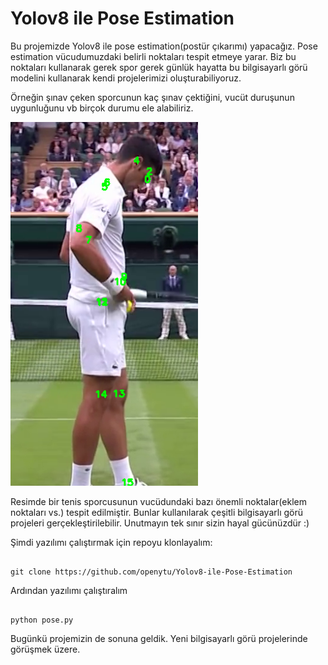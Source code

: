 # Yolov8 ile Pose Estimation

Bu projemizde Yolov8 ile pose estimation(postür çıkarımı) yapacağız. Pose estimation vücudumuzdaki belirli noktaları tespit etmeye yarar. Biz bu noktaları kullanarak gerek spor gerek günlük hayatta bu bilgisayarlı görü modelini kullanarak kendi projelerimizi oluşturabiliyoruz. 

Örneğin şınav çeken sporcunun kaç şınav çektiğini, vucüt duruşunun uygunluğunu vb birçok durumu ele alabiliriz.

<img src="./resimler/resim_1.png" alt="Yolov8 ile Pose Estimation" width="300">

Resimde bir tenis sporcusunun vucüdundaki bazı önemli noktalar(eklem noktaları vs.) tespit edilmiştir. Bunlar kullanılarak çeşitli bilgisayarlı görü projeleri gerçekleştirilebilir. Unutmayın tek sınır sizin hayal gücünüzdür :)

Şimdi yazılımı çalıştırmak için repoyu klonlayalım:

```shell

git clone https://github.com/openytu/Yolov8-ile-Pose-Estimation

```


Ardından yazılımı çalıştıralım

```shell

python pose.py 

```

Bugünkü projemizin de sonuna geldik. Yeni bilgisayarlı görü projelerinde görüşmek üzere.

